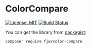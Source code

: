 # ColorCompare


[![License: MIT](https://img.shields.io/badge/License-MIT-yellow.svg)](https://opensource.org/licenses/MIT)
[![Build Status](https://travis-ci.com/fjw/ColorCompare.svg?branch=master)](https://travis-ci.com/fjw/ColorCompare)


You can get the library from [packagist](https://packagist.org/packages/fjw/color-compare):
```
composer require fjw/color-compare
```


